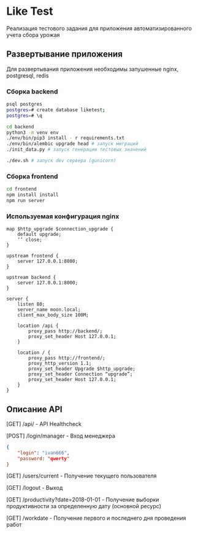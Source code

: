 # Like Test

Реализация тестового задания для приложения автоматизированного учета сбора урожая

## Развертывание приложения

Для развертывания приложения необходимы запушенные nginx, postgresql, redis

### Сборка backend

```bash
psql postgres
postgres=# create database liketest;
postgres=# \q

cd backend
python3 -m venv env
./env/bin/pip3 install - r requirements.txt
./env/bin/alembic upgrade head # запуск миграций
./init_data.py # запуск генерации тестовых значений

./dev.sh # запуск dev сервера (gunicorn)
```

### Сборка frontend

```bash
cd frontend
npm install install
npm run server
```

### Используемая конфигурация nginx

```nginx
map $http_upgrade $connection_upgrade {
    default upgrade;
    ‘’ close;
}

upstream frontend {
    server 127.0.0.1:8080;
}

upstream backend {
    server 127.0.0.1:8000;
}

server {
    listen 80;
    server_name moon.local;
    client_max_body_size 100M;

    location /api {
        proxy_pass http://backend/;
        proxy_set_header Host 127.0.0.1;
    }

    location / {
        proxy_pass http://frontend/;
        proxy_http_version 1.1;
        proxy_set_header Upgrade $http_upgrade;
        proxy_set_header Connection “upgrade”;
        proxy_set_header Host 127.0.0.1;
    }
}
```

## Описание API

[GET] /api/ - API Healthcheck

[POST] /login/manager - Вход менеджера

```json
{
    "login": "ivan666",
    "password: "qwerty"
}
```

[GET] /users/current - Получение текущего пользователя

[GET] /logout - Выход

[GET] /productivity?date=2018-01-01 - Получение выборки продуктивности за определенную дату (основной ресурс)

[GET] /workdate - Получение первого и последнего дня проведения работ
